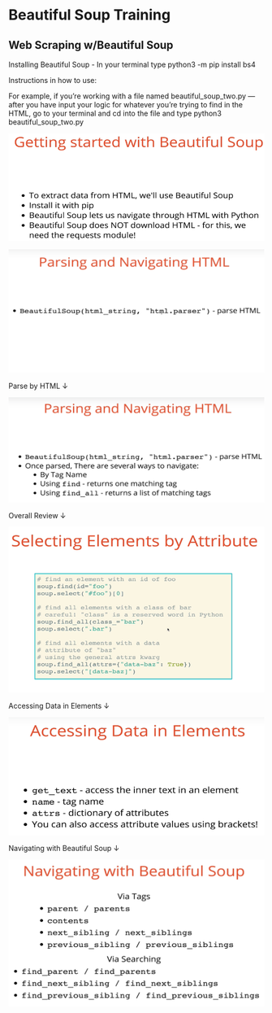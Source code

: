 # Beautiful Soup Training 

## Web Scraping w/Beautiful Soup

Installing Beautiful Soup - In your terminal type python3 -m pip install bs4

Instructions in how to use:

For example, if you’re working with a file named beautiful_soup_two.py — after you have input your logic for whatever you’re trying to find in the HTML, go to your terminal and cd into the file and type python3 beautiful_soup_two.py

![Getting started with Beautiful Soup](images/image_one.png)

![Parsing and Navigating HTML](images/image_two.png)

Parse by HTML
↓

![Parsing and Navigating HTML Two](images/image_three.png)

Overall Review
↓

![Selecting Elements by Attribute](images/image_four.png)

Accessing Data in Elements 
↓

![Accesiing Data in Elements](images/image_five.png)

Navigating with Beautiful Soup
↓

![Navigating with Beautiful Soup](images/image_six.png)